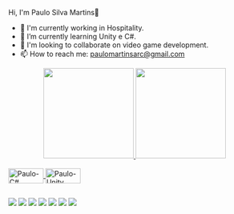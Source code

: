 Hi, I'm Paulo Silva Martins👋

- 🔭 I'm currently working in Hospitality.
- 🌱 I’m currently learning Unity e C#.
- 👯 I'm looking to collaborate on video game development.
- 📫 How to reach me: paulomartinsarc@gmail.com

<div align="center">
  <a href="https://github.com/PauloSilvaMartins">
  <img height="180em" src="https://github-readme-stats.vercel.app/api?username=PauloSilvaMartins&show_icons=true&theme=dracula&include_all_commits=true&count_private=true"/>
  <img height="180em" src="https://github-readme-stats.vercel.app/api/top-langs/?username=PauloSilvaMartins&layout=compact&langs_count=7&theme=dracula"/>
</div>  
<div style="display: inline_block"><br> 
<img align="center" alt="Paulo-C#" height="30" width="70" src="https://img.shields.io/badge/C%23-239120?style=for-the-badge&logo=c-sharp&logoColor=white" />
<img align="center" alt="Paulo-Unity" height="30" width="70" src="https://img.shields.io/badge/Unity-100000?style=for-the-badge&logo=unity&logoColor=white" />
</div>


  ##
 
<div> 
<div> 
  <a href="https://www.youtube.com/channel/UCi_tH1JqN0ndguFWS0mq3Lg" target="_blank"><img src="https://img.shields.io/badge/YouTube-FF0000?style=for-the-badge&logo=youtube&logoColor=white" target="_blank"></a>
  <a href="https://www.instagram.com/paulosilvamartinsgamedev/" target="_blank"><img src="https://img.shields.io/badge/-Instagram-%23E4405F?style=for-the-badge&logo=instagram&logoColor=white" target="_blank"></a>
 	<a href="link twitch" target="_blank"><img src="https://img.shields.io/badge/Twitch-9146FF?style=for-the-badge&logo=twitch&logoColor=white" target="_blank"></a>
   <a href = "mailto:paulomartinsarc@gmail.com"><img src="https://img.shields.io/badge/-Gmail-%23333?style=for-the-badge&logo=gmail&logoColor=white" target="_blank"></a>
  <a href="https://www.linkedin.com/in/paulo-silva-martins-611564197/" target="_blank"><img src="https://img.shields.io/badge/-LinkedIn-%230077B5?style=for-the-badge&logo=linkedin&logoColor=white" target="_blank"></a> 
    <a href="https://paulosilvamartins.itch.io/" target="_blank"><img src="https://img.shields.io/badge/Itch.io-FA5C5C?style=for-the-badge&logo=itchdotio&logoColor=white" target="_blank"></a>
  <a href="https://github.com/PauloSilvaMartins" target="_blank"><img src="https://img.shields.io/badge/GitHub-100000?style=for-the-badge&logo=github&logoColor=white" target="_blank"></a>
  
  </div>
